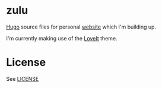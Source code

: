 # zulu

[Hugo](https://gohugo.io/) source files for personal [website](https://zulu.inuoe.com/) which I'm building up.

I'm currently making use of the [LoveIt](https://hugoloveit.com/) theme.

# License

See [LICENSE](LICENSE.txt)

